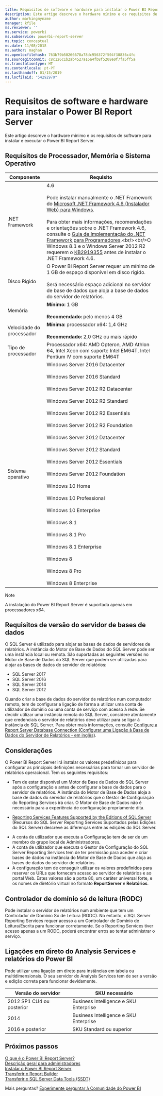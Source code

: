 ```yaml
---
title: Requisitos de software e hardware para instalar o Power BI Report Server
description: Este artigo descreve o hardware mínimo e os requisitos de software para instalar e executar o Power BI Report Server.
author: markingmyname
manager: kfile
ms.reviewer: ''
ms.service: powerbi
ms.subservice: powerbi-report-server
ms.topic: conceptual
ms.date: 11/08/2018
ms.author: maghan
ms.openlocfilehash: 763b79b50266678a78dc956372f504f30836c4fc
ms.sourcegitcommit: c8c126c1b2ab4527a16a4fb8f5208e0f7fa5ff5a
ms.translationtype: HT
ms.contentlocale: pt-PT
ms.lasthandoff: 01/15/2019
ms.locfileid: "54292970"
---
```

# <a name="hardware-and-software-requirements-for-installing-power-bi-report-server"></a>Requisitos de software e hardware para instalar o Power BI Report Server
Este artigo descreve o hardware mínimo e os requisitos de software para instalar e executar o Power BI Report Server.

## <a name="processor-memory-and-operating-system-requirements"></a>Requisitos de Processador, Memória e Sistema Operativo

| Componente | Requisito |
| --- | --- |
| .NET Framework |4.6<br><br>Pode instalar manualmente o .NET Framework do [Microsoft .NET Framework 4.6 (Instalador Web) para Windows](http://support.microsoft.com/kb/3045560).<br/><br/> Para obter mais informações, recomendações e orientações sobre o .NET Framework 4.6, consulte o [Guia de Implementação do .NET Framework para Programadores](http://msdn.microsoft.com/library/ee942965\(v=vs.110\).aspx).<br/><br/>O Windows 8.1 e o Windows Server 2012 R2 requerem o [KB2919355](http://support.microsoft.com/kb/2919355) antes de instalar o .NET Framework 4.6. |
| Disco Rígido |O Power BI Report Server requer um mínimo de 1 GB de espaço disponível em disco rígido.<br><br>Será necessário espaço adicional no servidor de base de dados que aloja a base de dados do servidor de relatórios. |
| Memória |**Mínimo:** 1 GB<br/><br/> **Recomendado:** pelo menos 4 GB |
| Velocidade do processador |**Mínima:** processador x64: 1,4 GHz<br/><br/> **Recomendado:** 2,0 GHz ou mais rápido |
| Tipo de processador |Processador x64: AMD Opteron, AMD Athlon 64, Intel Xeon com suporte Intel EM64T, Intel Pentium IV com suporte EM64T |
| Sistema operativo |Windows Server 2016 Datacenter<br><br>Windows Server 2016 Standard<br><br>Windows Server 2012 R2 Datacenter<br><br>Windows Server 2012 R2 Standard<br><br>Windows Server 2012 R2 Essentials<br><br>Windows Server 2012 R2 Foundation<br><br>Windows Server 2012 Datacenter<br><br>Windows Server 2012 Standard<br><br>Windows Server 2012 Essentials<br><br>Windows Server 2012 Foundation<br><br>Windows 10 Home<br><br>Windows 10 Professional<br><br>Windows 10 Enterprise<br><br>Windows 8.1<br><br>Windows 8.1 Pro<br><br>Windows 8.1 Enterprise<br><br>Windows 8<br><br>Windows 8 Pro<br><br>Windows 8 Enterprise |

> [!NOTE]
> A instalação do Power BI Report Server é suportada apenas em processadores x64.
> 
> 

## <a name="database-server-version-requirements"></a>Requisitos de versão do servidor de bases de dados
O SQL Server é utilizado para alojar as bases de dados de servidores de relatórios. A instância do Motor de Base de Dados do SQL Server pode ser uma instância local ou remota. São suportadas as seguintes versões no Motor de Base de Dados do SQL Server que podem ser utilizadas para alojar as bases de dados do servidor de relatórios:

* SQL Server 2017
* SQL Server 2016
* SQL Server 2014
* SQL Server 2012

Quando criar a base de dados do servidor de relatórios num computador remoto, tem de configurar a ligação de forma a utilizar uma conta de utilizador de domínio ou uma conta de serviço com acesso à rede. Se decidir utilizar uma instância remota do SQL Server, considere atentamente que credenciais o servidor de relatórios deve utilizar para se ligar à instância do SQL Server. Para obter mais informações, consulte [Configure a Report Server Database Connection (Configurar uma Ligação à Base de Dados do Servidor de Relatórios - em inglês)](https://docs.microsoft.com/sql/reporting-services/install-windows/configure-a-report-server-database-connection-ssrs-configuration-manager).

## <a name="considerations"></a>Considerações
O Power BI Report Server irá instalar os valores predefinidos para configurar as principais definições necessárias para tornar um servidor de relatórios operacional. Tem os seguintes requisitos:

* Tem de estar disponível um Motor de Base de Dados do SQL Server após a configuração e antes de configurar a base de dados para o servidor de relatórios. A instância do Motor de Base de Dados aloja a base de dados do servidor de relatórios que o Gestor de Configuração do Reporting Services irá criar. O Motor de Base de Dados não é necessário para a experiência de configuração propriamente dita.
- [Reporting Services Features Supported by the Editions of SQL Server](https://docs.microsoft.com/sql/reporting-services/reporting-services-features-supported-by-the-editions-of-sql-server-2016) (Recursos do SQL Server Reporting Services Suportados pelas Edições do SQL Server) descreve as diferenças entre as edições do SQL Server.
* A conta de utilizador que executa a Configuração tem de ser de um membro do grupo local de Administradores.
* A conta de utilizador que executa o Gestor de Configuração do SQL Server Reporting Services tem de ter permissão para aceder e criar bases de dados na instância do Motor de Base de Dados que aloja as bases de dados do servidor de relatórios.
* A configuração tem de conseguir utilizar os valores predefinidos para reservar os URLs que fornecem acesso ao servidor de relatórios e ao portal Web. Estes valores são a porta 80, um caráter universal forte, e os nomes de diretório virtual no formato **ReportServer** e **Relatórios**.

## <a name="read-only-domain-controller-rodc"></a>Controlador de domínio só de leitura (RODC)
 Pode instalar o servidor de relatórios num ambiente que tem um Controlador de Domínio Só de Leitura (RODC). No entanto, o SQL Server Reporting Services requer acesso a um Controlador de Domínio de Leitura/Escrita para funcionar corretamente. Se o Reporting Services tiver acesso apenas a um RODC, poderá encontrar erros ao tentar administrar o serviço.

## <a name="power-bi-reports-and-analysis-services-live-connections"></a>Ligações em direto do Analysis Services e relatórios do Power BI
Pode utilizar uma ligação em direto para instâncias em tabela ou multidimensionais. O seu servidor do Analysis Services tem de ser a versão e edição correta para funcionar devidamente.

| **Versão do servidor** | **SKU necessário** |
| --- | --- |
| 2012 SP1 CU4 ou posterior |Business Intelligence e SKU Enterprise |
| 2014 |Business Intelligence e SKU Enterprise |
| 2016 e posterior |SKU Standard ou superior |

## <a name="next-steps"></a>Próximos passos
[O que é o Power BI Report Server?](get-started.md)  
[Descrição geral para administradores](admin-handbook-overview.md)  
[Instalar o Power BI Report Server](install-report-server.md)  
[Transferir o Report Builder](https://www.microsoft.com/download/details.aspx?id=53613)  
[Transferir o SQL Server Data Tools (SSDT)](http://go.microsoft.com/fwlink/?LinkID=616714)

Mais perguntas? [Experimente perguntar à Comunidade do Power BI](https://community.powerbi.com/)

